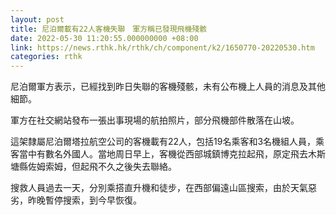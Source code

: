 ```yaml
---
layout: post
title: 尼泊爾載有22人客機失聯　軍方稱已發現飛機殘骸
date: 2022-05-30 11:20:55.000000000 +08:00
link: https://news.rthk.hk/rthk/ch/component/k2/1650770-20220530.htm
categories: rthk
---
```


尼泊爾軍方表示，已經找到昨日失聯的客機殘骸，未有公布機上人員的消息及其他細節。

軍方在社交網站發布一張出事現場的航拍照片，部分飛機部件散落在山坡。

這架隸屬尼泊爾塔拉航空公司的客機載有22人，包括19名乘客和3名機組人員，乘客當中有數名外國人。當地周日早上，客機從西部城鎮博克拉起飛，原定飛去木斯塘縣佐姆索姆，但起飛不久之後失去聯絡。

搜救人員過去一天，分別乘搭直升機和徒步，在西部偏遠山區搜索，由於天氣惡劣，昨晚暫停搜索，到今早恢復。
